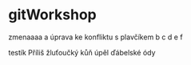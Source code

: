 # gitWorkshop

zmenaaaa
a úprava ke konfliktu s plavčíkem
b
c
d
e
f

testík
Příliš žluťoučký kůň úpěl ďábelské ódy
